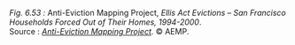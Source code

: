 *Fig. 6.53 :* Anti-Eviction Mapping Project, *Ellis Act Evictions – San Francisco Households Forced Out of Their Homes, 1994-2000*.  
Source : [*Anti-Eviction Mapping Project*](http://www.antievictionmappingproject.net/ellis.html). © AEMP.